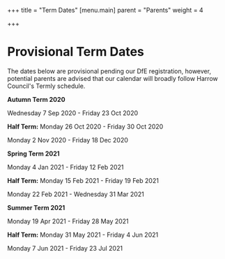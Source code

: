 +++
title = "Term Dates"
[menu.main]
parent = "Parents"
weight = 4

+++
# Provisional Term Dates

The dates below are provisional pending our DfE registration, however, potential parents are advised that our calendar will broadly follow Harrow Council's Termly schedule.

**Autumn Term 2020**

Wednesday 7 Sep 2020 - Friday 23 Oct 2020

**Half Term:** Monday 26 Oct 2020 - Friday 30 Oct 2020

Monday 2 Nov 2020 - Friday 18 Dec 2020

**Spring Term 2021**

Monday 4 Jan 2021 - Friday 12 Feb 2021 

**Half Term:** Monday 15 Feb 2021 - Friday 19 Feb 2021

Monday 22 Feb 2021 - Wednesday 31 Mar 2021

**Summer Term 2021**

Monday 19 Apr 2021 - Friday 28 May 2021

**Half Term:** Monday 31 May 2021 - Friday 4 Jun 2021

Monday 7 Jun 2021 - Friday 23 Jul 2021